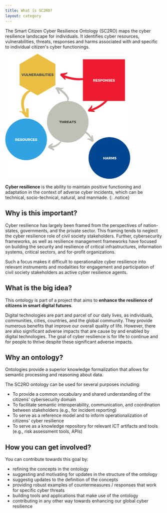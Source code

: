 ```yaml
---
title: What is SC2RO?
layout: category
---
```


The Smart Citizen Cyber Resilience Ontology (SC2RO) maps the cyber resilience landscape for individuals. It identifies cyber resources, vulnerabilities, threats, responses and harms associated with and specific to individual citizen's cyber functionings.

<img src="images/onto_elements.png" width=400 class="align-center" />

**Cyber resilience** is the ability to maintain positive functioning and adaptation in the context of adverse cyber incidents, which can be technical, socio-technical, natural, and manmade.
{: .notice}

## Why is this important?
Cyber resilience has largely been framed from the perspectives of nation-states, governments, and the private sector. This framing tends to neglect the cyber resilience role of civil society stakeholders. Further, cybersecurity frameworks, as well as resilience management frameworks have focused on building the security and resilience of critical infrastructures, information systems, critical sectors, and for-profit organizations. 

Such a focus makes it difficult to operationalize cyber resilience into relevant instruments and modalities for engagement and participation of civil society stakeholders as active cyber resilience agents.

## What is the big idea?
This ontology is part of a project that aims to **enhance the resilience of citizens in smart digital futures**. 

Digital technologies are part and parcel of our daily lives, as individuals, communities, cities, countries, and the global community. They provide numerous benefits that improve our overall quality of life. However, there are also significant adverse impacts that are cause by and enabled by digital technologies. The goal of cyber resilience is for life to continue and for people to thrive despite these significant adverse impacts.

## Why an ontology?
Ontologies provide a superior knowledge formalization that allows for semantic processing and reasoning about data.

The SC2RO ontology can be used for several purposes including:

* To provide a common vocabulary and shared understanding of the citizens' cybersecurity domain
* To facilitate semantic interoperability, communication, and coordination between stakeholders (e.g., for incident reporting)
* To serve as a reference model and to inform operationalization of citizens' cyber resilience
* To serve as a knowledge repository for relevant ICT artifacts and tools (e.g., risk assessment tools, APIs)

## How you can get involved?
You can contribute towards this goal by:

* refining the concepts in the ontology
* suggesting and motivating for updates in the structure of the ontology
* suggestig updates to the definition of the concepts
* providing robust examples of countermeasures / responses that work for specific cyber threats
* building tools and applications that make use of the ontology
* contributing in any other way towards enhancing our global cyber resilience
